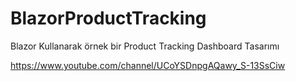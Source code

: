 # BlazorProductTracking
Blazor Kullanarak örnek bir Product Tracking Dashboard Tasarımı

https://www.youtube.com/channel/UCoYSDnpgAQawy_S-13SsCiw
